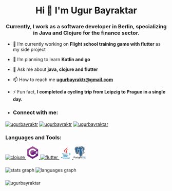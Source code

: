 <h1 align="center">Hi 👋 I'm Ugur Bayraktar</h1>
<h3 align="center">Currently, I work as a software developer in Berlin, specializing in Java and Clojure for the finance sector.</h3>


- 🔭 I’m currently working on **Flight school training game with flutter** as my side project

- 🌱 I’m planning to learn **Kotlin and go**

- 💬 Ask me about **java, clojure and flutter**

- 📫 How to reach me **ugurbayraktr@gmail.com**

- ⚡ Fun fact, **I completed a cycling trip from Leipzig to Prague in a single day.**
- <h3 align="left">Connect with me:</h3>
<p align="left">
<a href="https://linkedin.com/in/ugurbayraktr" target="blank"><img align="center" src="https://raw.githubusercontent.com/rahuldkjain/github-profile-readme-generator/master/src/images/icons/Social/linked-in-alt.svg" alt="ugurbayraktr" height="30" width="40" /></a>
<a href="https://instagram.com/ugurbayraktr" target="blank"><img align="center" src="https://raw.githubusercontent.com/rahuldkjain/github-profile-readme-generator/master/src/images/icons/Social/instagram.svg" alt="ugurbayraktr" height="30" width="40" /></a>
<a href="https://www.leetcode.com/ugurbayraktar" target="blank"><img align="center" src="https://raw.githubusercontent.com/rahuldkjain/github-profile-readme-generator/master/src/images/icons/Social/leet-code.svg" alt="ugurbayraktar" height="30" width="40" /></a>
</p>

<h3 align="left">Languages and Tools:</h3>
<p align="left"> <a href="https://clojure.org/" target="_blank" rel="noreferrer"> <img src="https://upload.wikimedia.org/wikipedia/commons/5/5d/Clojure_logo.svg" alt="clojure" width="40" height="40"/> </a> <a href="https://www.w3schools.com/cs/" target="_blank" rel="noreferrer"> <img src="https://raw.githubusercontent.com/devicons/devicon/master/icons/csharp/csharp-original.svg" alt="csharp" width="40" height="40"/> </a> <a href="https://flutter.dev" target="_blank" rel="noreferrer"> <img src="https://www.vectorlogo.zone/logos/flutterio/flutterio-icon.svg" alt="flutter" width="40" height="40"/> </a> <a href="https://www.java.com" target="_blank" rel="noreferrer"> <img src="https://raw.githubusercontent.com/devicons/devicon/master/icons/java/java-original.svg" alt="java" width="40" height="40"/> </a> <a href="https://www.postgresql.org" target="_blank" rel="noreferrer"> <img src="https://raw.githubusercontent.com/devicons/devicon/master/icons/postgresql/postgresql-original-wordmark.svg" alt="postgresql" width="40" height="40"/> </a> </p>


###

<div align="start">
  <img src="https://github-readme-stats.vercel.app/api?username=ugurbayraktar&hide_title=false&hide_rank=false&show_icons=true&include_all_commits=true&count_private=true&disable_animations=false&theme=dracula&locale=en&hide_border=true" height="150" alt="stats graph"  />
  <img src="https://github-readme-stats.vercel.app/api/top-langs?username=ugurbayraktar&locale=en&hide_title=false&layout=compact&card_width=320&langs_count=5&theme=dracula&hide_border=true" height="150" alt="languages graph"  />
</div>

###

<p align="left"> <img src="https://komarev.com/ghpvc/?username=ugurbayraktar&label=Profile%20views&color=0e75b6&style=flat" alt="ugurbayraktar" /> </p>
